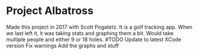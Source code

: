 # Project Albatross
Made this project in 2017 with Scott Pogatetz. It is a golf tracking app.
When we last left it, it was taking stats and graphing them a bit. Would take multiple people
and either 9 or 18 holes. 
#TODO
Update to latest XCode version
Fix warnings
Add the graphs and stuff 
